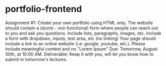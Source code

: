 # portfolio-frontend

Assignment #1: Create your own portfolio using HTML only. The website should contain a (dumb - non functional) form where people can reach out to you and ask you questions.
Include lists, paragraphs, images, etc.
Include a form with dropdown, inputs, text area, etc (no linking)
Your page should include a link to an online website (i.e: google, youtube, etc.).
Please include meaningful content and no "Lorem Ipsum"
Due: Tomorrow, August 30th, at 10:00 AM. Deliverable: Keep it with you, will let you know how to submit in tomorrow's lectures.
